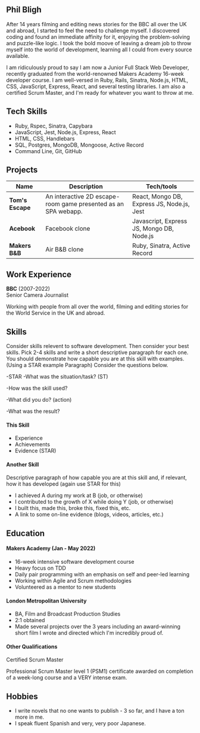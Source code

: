 ## Phil Bligh
After 14 years filming and editing news stories for the BBC all over the UK and abroad, I started to feel the need to challenge myself. I discovered coding and found an immediate affinity for it, enjoying the problem-solving and puzzle-like logic. I took the bold moove of leaving a dream job to throw myself into the world of development, learning all I could from every source available. 

I am ridiculously proud to say I am now a Junior Full Stack Web Developer, recently graduated from the world-renowned Makers Academy 16-week developer course. I am well-versed in Ruby, Rails, Sinatra, Node.js, HTML, CSS, JavaScript, Express, React, and several testing libraries. I am also a certified Scrum Master, and I'm ready for whatever you want to throw at me.   

## Tech Skills
- Ruby, Rspec, Sinatra, Capybara
- JavaScript, Jest, Node.js, Express, React
- HTML, CSS, Handlebars
- SQL, Postgres, MongoDB, Mongoose, Active Record
- Command Line, Git, GitHub 

## Projects

| Name                         | Description       | Tech/tools        |
| ---------------------------- | ----------------- | ----------------- |
| **Tom's Escape**            | An interactive 2D escape-room game presented as an SPA webapp. | React, Mongo DB, Express JS, Node.js, Jest |
| **Acebook** | Facebook clone | Javascript, Express JS, Mongo DB, Node.js |
| **Makers B&B** | Air B&B clone | Ruby, Sinatra, Active Record |

## Work Experience

**BBC** (2007-2022)  
Senior Camera Journalist

Working with people from all over the world, filming and editing stories for the World Service in the UK and abroad. 

## Skills

Consider skills relevent to software development. Then consider your best skills. Pick 2-4 skills and write a short descriptive paragraph for each one. You should demonstrate how capable you are at this skill with examples.
(Using a STAR example Paragraph) Consider the questions below.

-STAR
-What was the situation/task? (ST)

-How was the skill used?

-What did you do? (action)

-What was the result?


#### This Skill

- Experience
- Achievements
- Evidence (STAR)

#### Another Skill

Descriptive paragraph of how capable you are at this skill and, if relevant, how it has developed (again use STAR for this)

- I achieved A during my work at B (job, or otherwise)
- I contributed to the growth of X while doing Y (job, or otherwise)
- I built this, made this, broke this, fixed this, etc.
- A link to some on-line evidence (blogs, videos, articles, etc.)

## Education

#### Makers Academy (Jan - May 2022)
- 16-week intensive software development course
- Heavy focus on TDD
- Daily pair programming with an emphasis on self and peer-led learning
- Working within Agile and Scrum methodologies
- Volunteered as a mentor to new students

#### London Metropolitan University

- BA, Film and Broadcast Production Studies
- 2:1 obtained
- Made several projects over the 3 years including an award-winning short film I wrote and directed which I'm incredibly proud of. 

#### Other Qualifications

Certified Scrum Master

Professional Scrum Master level 1 (PSM1) certificate awarded on completion of a week-long course and a VERY intense exam. 

## Hobbies

- I write novels that no one wants to publish - 3 so far, and I have a ton more in me. 
- I speak fluent Spanish and very, very poor Japanese. 